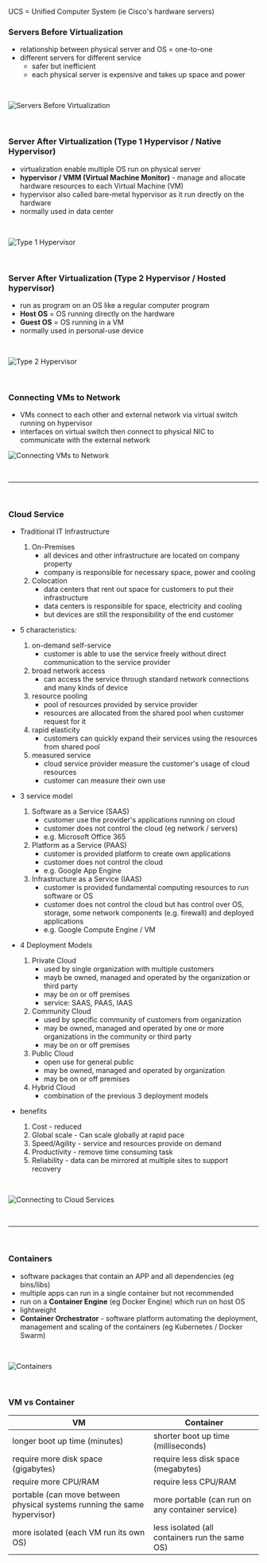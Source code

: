 UCS = Unified Computer System (ie Cisco's hardware servers)

### Servers Before Virtualization
- relationship between physical server and OS = one-to-one
- different servers for different service
    - safer but inefficient
    - each physical server is expensive and takes up space and power

<br>

![Servers Before Virtualization](Image/image-48.png)

<br>

### Server After Virtualization (Type 1 Hypervisor / Native Hypervisor)
- virtualization enable multiple OS run on physical server
- **hypervisor / VMM (Virtual Machine Monitor)** - manage and allocate hardware resources to each Virtual Machine (VM)
- hypervisor also called bare-metal hypervisor as it run directly on the hardware
- normally used in data center

<br>

![Type 1 Hypervisor](Image/image-49.png)

<br>

### Server After Virtualization (Type 2 Hypervisor / Hosted hypervisor)
- run as program on an OS like a regular computer program
- **Host OS** = OS running directly on the hardware
- **Guest OS** = OS running in a VM
- normally used in personal-use device

<br>

![Type 2 Hypervisor](Image/image-50.png)

<br>

### Connecting VMs to Network
- VMs connect to each other and external network via virtual switch running on hypervisor
- interfaces on virtual switch then connect to physical NIC to communicate with the external network

![Connecting VMs to Network](Image/image-51.png)

<br>
<hr>
<br>

### Cloud Service
- Traditional IT Infrastructure
    1. On-Premises
        - all devices and other infrastructure are located on company property
        - company is responsible for necessary space, power and cooling
    2. Colocation
        - data centers that rent out space for customers to put their infrastructure
        - data centers is responsible for space, electricity and cooling
        - but devices are still the responsibility of the end customer

- 5 characteristics:
    1. on-demand self-service
        - customer is able to use the service freely without direct communication to the service provider
    2. broad network access
        - can access the service through standard network connections and many kinds of device
    3. resource pooling
        - pool of resources provided by service provider
        - resources are allocated from the shared pool when customer request for it
    4. rapid elasticity
        - customers can quickly expand their services using the resources from shared pool
    5. measured service
        - cloud service provider measure the customer's usage of cloud resources
        - customer can measure their own use

- 3 service model
    1. Software as a Service (SAAS)
        - customer use the provider's applications running on cloud
        - customer does not control the cloud (eg network / servers)
        - e.g. Microsoft Office 365
    2. Platform as a Service (PAAS)
        - customer is provided platform to create own applications 
        - customer does not control the cloud
        - e.g. Google App Engine
    3. Infrastructure as a Service (IAAS)
        - customer is provided fundamental computing resources to run software or OS
        - customer does not control the cloud but has control over OS, storage, some network components (e.g. firewall) and deployed applications
        - e.g. Google Compute Engine / VM

- 4 Deployment Models
    1. Private Cloud    
        - used by single organization with multiple customers
        - mayb be owned, managed and operated by the organization or third party
        - may be on or off premises
        - service: SAAS, PAAS, IAAS
    2. Community Cloud
        - used by specific community of customers from organization 
        - may be owned, managed and operated by one or more organizations in the community or third party
        - may be on or off premises
    3. Public Cloud
        - open use for general public
        - may be owned, managed and operated by organization
        - may be on or off premises
    3. Hybrid Cloud
        - combination of the previous 3 deployment models

- benefits
    1. Cost - reduced
    2. Global scale - Can scale globally at rapid pace
    3. Speed/Agility - service and resources provide on demand
    4. Productivity - remove time consuming task
    5. Reliability - data can be mirrored at multiple sites to support recovery

<br>

![Connecting to Cloud Services](Image/image-52.png)

<br>
<hr>
<br>

### Containers
- software packages that contain an APP and all dependencies (eg bins/libs)
- multiple apps can run in a single container but not recommended
- run on a **Container Engine** (eg Docker Engine) which run on host OS
- lightweight
- **Container Orchestrator** - software platform automating the deployment, management and scaling of the containers (eg Kubernetes / Docker Swarm)

<br>

![Containers](Image/image-53.png)

<br>

### VM vs Container

| VM | Container |
| --- | --- |
| longer boot up time (minutes) | shorter boot up time (milliseconds) |
| require more disk space (gigabytes) | require less disk space (megabytes) |
| require more CPU/RAM | require less CPU/RAM |
| portable (can move between physical systems running the same  hypervisor) | more portable (can run on any container service) |
| more isolated (each VM run its own OS) | less isolated  (all containers run the same OS) | 
